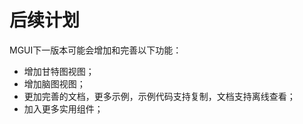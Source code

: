 # 后续计划

MGUI下一版本可能会增加和完善以下功能：

 * 增加甘特图视图；
 * 增加脑图视图；
 * 更加完善的文档，更多示例，示例代码支持复制，文档支持离线查看；
 * 加入更多实用组件；
